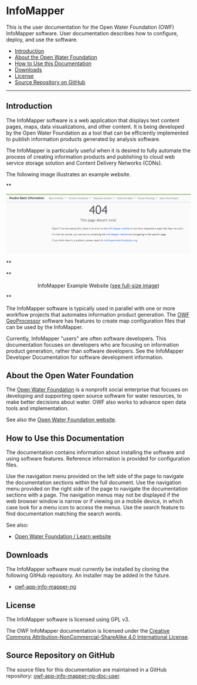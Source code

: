 # InfoMapper #

This is the user documentation for the Open Water Foundation (OWF) InfoMapper software.
User documentation describes how to configure, deploy, and use the software.

* [Introduction](#introduction)
* [About the Open Water Foundation](#about-the-open-water-foundation)
* [How to Use this Documentation](#how-to-use-this-documentation)
* [Downloads](#downloads)
* [License](#license)
* [Source Repository on GitHub](#source-repository-on-github)

---------------

## Introduction ##

The InfoMapper software is a web application that displays text content pages,
maps, data visualizations, and other content.
It is being developed by the Open Water Foundation as a tool that can be
efficiently implemented to publish information products
generated by analysis software.

The InfoMapper is particularly useful when it is desired to fully automate the process of
creating information products and publishing to cloud web service storage solution and
Content Delivery Networks (CDNs).

The following image illustrates an example website.

**<p style="text-align: center;">
![InfoMapper-main](images/InfoMapper-main.png)
</p>**

**<p style="text-align: center;">
InfoMapper Example Website (<a href="../images/InfoMapper-main.png">see full-size image</a>)
</p>**

The InfoMapper software is typically used in parallel with one or more workflow projects that
automates information product generation.
The [OWF GeoProcessor](http://software.openwaterfoundation.org/geoprocessor/latest/doc-user/)
software has features to create map configuration files
that can be used by the InfoMapper.

Currently, InfoMapper "users" are often software developers.
This documentation focuses on developers who are focusing on information product generation,
rather than software developers.
See the InfoMapper Developer Documentation for software development information.

## About the Open Water Foundation ##

The [Open Water Foundation](http://openwaterfoundation.org) is a nonprofit social enterprise that focuses
on developing and supporting open source software for water resources,
to make better decisions about water.
OWF also works to advance open data tools and implementation.

See also the [Open Water Foundation website](http://openwaterfoundation.org).

## How to Use this Documentation ##

The documentation contains information about installing the software and using software features.
Reference information is provided for configuration files.

Use the navigation menu provided on the left side of the page to navigate the documentation sections within the full document.
Use the navigation menu provided on the right side of the page to navigate the documentation sections with a page.
The navigation menus may not be displayed if the web browser window is narrow or if viewing on a mobile device,
in which case look for a menu icon to access the menus.
Use the search feature to find documentation matching the search words.

See also:

* [Open Water Foundation / Learn website](http://learn.openwaterfoundation.org)

## Downloads ##

The InfoMapper software must currently be installed by cloning the following GitHub repository.
An installer may be added in the future.

* [owf-app-info-mapper-ng](https://github.com/OpenWaterFoundation/owf-app-info-mapper-ng)

## License ##

The InfoMapper software is licensed using GPL v3.

The OWF InfoMapper documentation is licensed under the
[Creative Commons Attribution-NonCommercial-ShareAlike 4.0 International License](https://creativecommons.org/licenses/by-nc-sa/4.0).

## Source Repository on GitHub ##

The source files for this documentation are maintained in a GitHub repository:
[owf-app-info-mapper-ng-doc-user](https://github.com/OpenWaterFoundation/owf-app-info-mapper-ng-doc-user).
